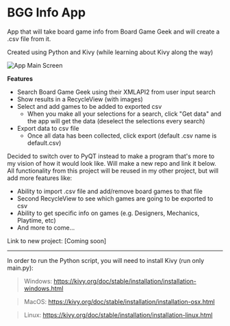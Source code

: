 # BGG Info App
App that will take board game info from Board Game Geek and will create a .csv file from it.

Created using Python and Kivy (while learning about Kivy along the way)

![App Main Screen](https://i.imgur.com/yeptBlu.png "App Screen")


**Features**
* Search Board Game Geek using their XMLAPI2 from user input search
* Show results in a RecycleView (with images)
* Select and add games to be added to exported csv
  - When you make all your selections for a search, click "Get data" and the app will get the data (deselect the selections every search)
* Export data to csv file
  - Once all data has been collected, click export (default .csv name is default.csv)

Decided to switch over to PyQT instead to make a program that's more to my vision of how it would look like. Will make a new repo and link it below. All functionality from this project will be reused in my other project, but will add more features like:
* Ability to import .csv file and add/remove board games to that file
* Second RecycleView to see which games are going to be exported to csv
* Ability to get specific info on games (e.g. Designers, Mechanics, Playtime, etc)
* And more to come...

Link to new project: [Coming soon]

---
In order to run the Python script, you will need to install Kivy (run only main.py):

> Windows: https://kivy.org/doc/stable/installation/installation-windows.html

> MacOS: https://kivy.org/doc/stable/installation/installation-osx.html

> Linux: https://kivy.org/doc/stable/installation/installation-linux.html
